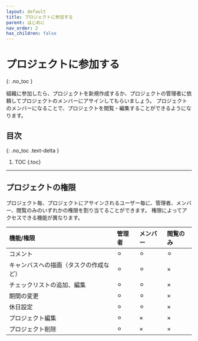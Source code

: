 ```yaml
---
layout: default
title: プロジェクトに参加する
parent: はじめに
nav_order: 2
has_children: false
---
```


# プロジェクトに参加する
{: .no_toc }

組織に参加したら、プロジェクトを新規作成するか、プロジェクトの管理者に依頼してプロジェクトのメンバーにアサインしてもらいましょう。
プロジェクトのメンバーになることで、プロジェクトを閲覧・編集することができるようになります。

## 目次
{: .no_toc .text-delta }

1. TOC
{:toc}

---

## プロジェクトの権限

プロジェクト毎、プロジェクトにアサインされるユーザー毎に、管理者、メンバー、閲覧のみのいずれかの権限を割り当てることができます。
権限によってアクセスできる機能が異なります。

| 機能/権限                              | 管理者 | メンバー | 閲覧のみ |
| :------------------------------------- | :----- | :------- | :------- |
| コメント                               | ⚪︎      | ⚪︎        | ⚪︎        |
| キャンバスへの描画（タスクの作成など） | ⚪︎      | ⚪︎        | ×        |
| チェックリストの追加、編集             | ⚪︎      | ⚪︎        | ×        |
| 期間の変更                             | ⚪︎      | ⚪︎        | ×        |
| 休日設定                               | ⚪︎      | ⚪︎        | ×        |
| プロジェクト編集                       | ⚪︎      | ×        | ×        |
| プロジェクト削除                       | ⚪︎      | ×        | ×        |
